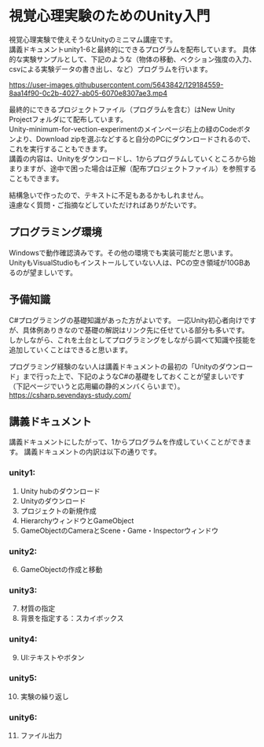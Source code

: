 # 視覚心理実験のためのUnity入門

視覚心理実験で使えそうなUnityのミニマム講座です。  
講義ドキュメントunity1-6と最終的にできるプログラムを配布しています。
具体的な実験サンプルとして、下記のような（物体の移動、ベクション強度の入力、csvによる実験データの書き出し、など）プログラムを行います。

https://user-images.githubusercontent.com/5643842/129184559-8aa14f90-0c2b-4027-ab05-6070e8307ae3.mp4

最終的にできるプロジェクトファイル（プログラムを含む）はNew Unity Projectフォルダにて配布しています。  
Unity-minimum-for-vection-experimentのメインページ右上の緑のCodeボタンより、Download zipを選ぶなどすると自分のPCにダウンロードされるので、これを実行することもできます。  
講義の内容は、Unityをダウンロードし、1からプログラムしていくところから始まりますが、途中で困った場合は正解（配布プロジェクトファイル）を参照することもできます。

結構急いで作ったので、テキストに不足もあるかもしれません。  
遠慮なく質問・ご指摘などしていただければありがたいです。

## プログラミング環境
Windowsで動作確認済みです。その他の環境でも実装可能だと思います。  
UnityもVisualStudioもインストールしていない人は、PCの空き領域が10GBあるのが望ましいです。  

## 予備知識
C#プログラミングの基礎知識があった方がよいです。
一応Unity初心者向けですが、具体例ありきなので基礎の解説はリンク先に任せている部分も多いです。  
しかしながら、これを土台としてプログラミングをしながら調べて知識や技能を追加していくことはできると思います。

プログラミング経験のない人は講義ドキュメントの最初の「Unityのダウンロード」まで行った上で、下記のようなC#の基礎をしておくことが望ましいです（下記ページでいうと応用編の静的メンバくらいまで）。
https://csharp.sevendays-study.com/


## 講義ドキュメント
講義ドキュメントにしたがって、1からプログラムを作成していくことができます。
講義ドキュメントの内訳は以下の通りです。


### unity1:
1. Unity hubのダウンロード
2. Unityのダウンロード
3. プロジェクトの新規作成
4. HierarchyウィンドウとGameObject
5. GameObjectのCameraとScene・Game・Inspectorウィンドウ

### unity2:
6. GameObjectの作成と移動  

### unity3:
7. 材質の指定
8. 背景を指定する：スカイボックス

### unity4:
9. UI:テキストやボタン

### unity5:
10. 実験の繰り返し

### unity6:
11. ファイル出力 
